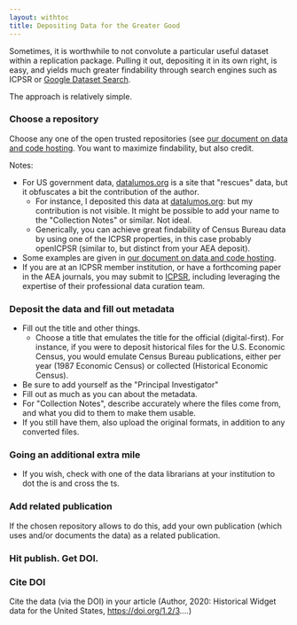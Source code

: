 ```yaml
---
layout: withtoc
title: Depositing Data for the Greater Good
---
```


Sometimes, it is worthwhile to not convolute a particular useful dataset within a replication package. Pulling it out, depositing it in its own right, is easy, and yields much greater findability through search engines such as ICPSR or [Google Dataset Search](https://toolbox.google.com/datasetsearch).

 The approach is relatively simple.

###    Choose a repository 

Choose any one of the open trusted repositories (see [our document on data and code hosting](Requested_information_hosting.md). You want to maximize findability, but also credit.

Notes:

- For US government data, [datalumos.org](https://datalumos.org) is a site that "rescues" data, but it obfuscates a bit the contribution of the author.
    - For instance, I deposited this data at [datalumos.org](https://doi.org/10.3886/E100517V2):  but my contribution is not visible. It might be possible to add your name to the "Collection Notes" or similar. Not ideal.
    - Generically, you can achieve great findability of Census Bureau data by using one of the ICPSR properties, in this case probably openICPSR (similar to, but distinct from your AEA deposit).
- Some examples are given in [our document on data and code hosting](Requested_information_hosting.html#some-examples).
- If you are at an ICPSR member institution, or have a forthcoming paper in the AEA journals, you may submit to [ICPSR](https://www.icpsr.umich.edu/icpsrweb/deposit/), including leveraging the expertise of their professional data curation team. 

### Deposit the data and fill out metadata

- Fill out the title and other things. 
  - Choose a title that emulates the title for the official (digital-first). For instance, if you were to deposit historical files for the U.S. Economic Census, you would emulate Census Bureau publications, either per year (1987 Economic Census) or collected (Historical Economic Census).
- Be sure to add yourself as the "Principal Investigator"
- Fill out as much as you can about the metadata.
- For "Collection Notes", describe  accurately where the files come from, and what you did to them to make them usable.
- If you still have them, also upload the original formats, in addition to any converted files.


### Going an additional extra mile
-  If you wish, check with one of the data librarians at your institution to dot the is and cross the ts.

### Add related publication

If the chosen repository allows to do this, add your own publication (which uses and/or documents the data) as a related publication.

### Hit publish. Get DOI.

### Cite  DOI 

Cite the data (via the DOI) in your article (Author, 2020: Historical Widget  data for the United States, https://doi.org/1.2/3....)
